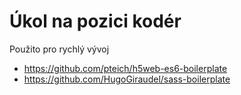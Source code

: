 # Úkol na pozici kodér
Použito pro rychlý vývoj
- https://github.com/pteich/h5web-es6-boilerplate
- https://github.com/HugoGiraudel/sass-boilerplate